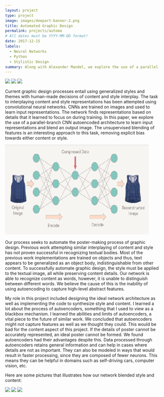 ```yaml
---
layout: project
type: project
image: images/deepart-banner-2.png
title: Automated Graphic Design
permalink: projects/automa
# All dates must be YYYY-MM-DD format!
date: 2017-12-15
labels:
  - Neural Networks
  - Python
  - Stylistic Design
summary: Along with Alexander Mandel, we explore the use of a parallel-branch CNN autoencoded architecture to learn input representations and blend an output image.
---
```


<div class="ui small rounded images">
  <img class="ui image" src="../images/contentor.png">
  <img class="ui image" src="../images/styleor.png">
  <img class="ui image" src="../images/resultor.png">
</div>

Current graphic design processes entail using generalized styles and themes with human-made decisions of content and style interplay. The task to interplaying content and style representations has been attempted using convolutional neural networks. CNNs are trained on images and used to learn input representations. The network finds representations based on details that it learned to focus on during training. In this paper, we explore the use of a parallel-branch CNN autoencoded architecture to learn input representations and blend an output image. The unsupervised blending of features is an interesting approach to this task, removing explicit bias towards either content or style. 

<div class="ui mdium rounded images">
<img class="ui image" src="../images/autoencode.png">
</div>

Our process seeks to automate the poster-making process of graphic design. Previous work attempting similar interplaying of content and style has not proven successful in recognizing textual bodies. Most of the previous work implementations are trained on objects and thus, text appears to be generalized as an object body, indistinguishable from other content. To successfully automate graphic design, the style must be applied to the textual image, all while preserving content details. Our network is able to recognize content as words, however, it is unable to distinguish between different words. We believe the cause of this is the inability of using autoencoding to capture high-level abstract features. 

My role in this project included designing the ideal network architecture as well as implementing the code to synthesize style and content. I learned a lot about the process of autoencoders, something that I used to view as a blackbox mechanism. I learned the abilities and limits of autoencoders, a vital piece to the future of similar work. We concluded that autoencoders might not capture features as well as we thought they could. This would be bad for the content aspect of this project. If the details of poster cannot be accurately represented, an ideal poster cannot be formed. We found autoencoders had their advantages despite this. Data processed through autoencoders retains general information and can help in cases where details are not as important. They can also be modeled in ways that would result in faster processing, since they are composed of fewer neurons. This means they can be helpful in domains such as self-driving cars, computer vision, etc. 

Here are some pictures that illustrates how our network blended style and content:

<div class="ui small rounded images">
  <img class="ui image" src="../images/balmex.png">
  <img class="ui image" src="../images/omg.png">
  <img class="ui image" src="../images/omgex.png">
</div>


